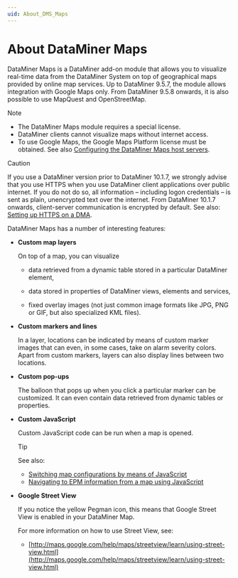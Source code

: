 ```yaml
---
uid: About_DMS_Maps
---
```


# About DataMiner Maps

DataMiner Maps is a DataMiner add-on module that allows you to visualize real-time data from the DataMiner System on top of geographical maps provided by online map services. Up to DataMiner 9.5.7, the module allows integration with Google Maps only. From DataMiner 9.5.8 onwards, it is also possible to use MapQuest and OpenStreetMap.

> [!NOTE]
>
> - The DataMiner Maps module requires a special license.
> - DataMiner clients cannot visualize maps without internet access.
> - To use Google Maps, the Google Maps Platform license must be obtained. See also [Configuring the DataMiner Maps host servers](xref:Configuring_the_DataMiner_Maps_host_servers).

> [!CAUTION]
> If you use a DataMiner version prior to DataMiner 10.1.7, we strongly advise that you use HTTPS when you use DataMiner client applications over public internet. If you do not do so, all information – including logon credentials – is sent as plain, unencrypted text over the internet. From DataMiner 10.1.7 onwards, client-server communication is encrypted by default. See also: [Setting up HTTPS on a DMA](xref:Setting_up_HTTPS_on_a_DMA).

DataMiner Maps has a number of interesting features:

- **Custom map layers**

  On top of a map, you can visualize

  - data retrieved from a dynamic table stored in a particular DataMiner element,

  - data stored in properties of DataMiner views, elements and services,

  - fixed overlay images (not just common image formats like JPG, PNG or GIF, but also specialized KML files).

- **Custom markers and lines**

  In a layer, locations can be indicated by means of custom marker images that can even, in some cases, take on alarm severity colors.
  Apart from custom markers, layers can also display lines between two locations.

- **Custom pop-ups**

  The balloon that pops up when you click a particular marker can be customized. It can even contain data retrieved from dynamic tables or properties.

- **Custom JavaScript**

  Custom JavaScript code can be run when a map is opened.

  > [!TIP]
  > See also:
  >
  > - [Switching map configurations by means of JavaScript](xref:Switching_map_configurations_by_means_of_JavaScript)
  > - [Navigating to EPM information from a map using JavaScript](xref:PopupSkeleton_and_PopupDetails#navigating-to-epm-information-from-a-map-using-javascript)

- **Google Street View**

  If you notice the yellow Pegman icon, this means that Google Street View is enabled in your DataMiner Map.

  For more information on how to use Street View, see:

  - [http://maps.google.com/help/maps/streetview/learn/using-street-view.html](http://maps.google.com/help/maps/streetview/learn/using-street-view.html)
